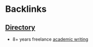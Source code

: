 
# Backlinks
## [Directory](<Directory.md>)
- 8+ years freelance [academic writing](<academic writing.md>)

